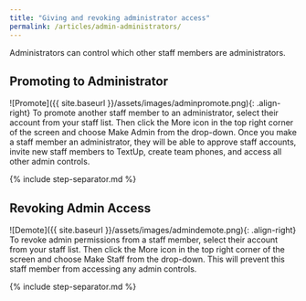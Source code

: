 ```yaml
---
title: "Giving and revoking administrator access"
permalink: /articles/admin-administrators/
---
```


Administrators can control which other staff members are administrators.

## Promoting to Administrator

![Promote]({{ site.baseurl }}/assets/images/adminpromote.png){: .align-right} To promote another staff member to an administrator, select their account from your staff list. Then click the More icon in the top right corner of the screen and choose Make Admin from the drop-down. Once you make a staff member an administrator, they will be able to approve staff accounts, invite new staff members to TextUp, create team phones, and access all other admin controls.

{% include step-separator.md %}

## Revoking Admin Access

![Demote]({{ site.baseurl }}/assets/images/admindemote.png){: .align-right} To revoke admin permissions from a staff member, select their account from your staff list. Then click the More icon in the top right corner of the screen and choose Make Staff from the drop-down. This will prevent this staff member from accessing any admin controls.

{% include step-separator.md %}
